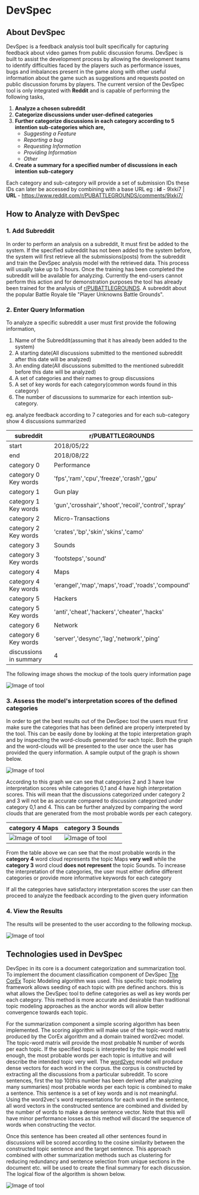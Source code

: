 # DevSpec
## About DevSpec
DevSpec is a feedback analysis tool built specifically for capturing feedback about video games from public discussion forums. DevSpec is built to assist the development process by allowing the development teams to identify difficulties faced by the players such as performance issues, bugs and imbalances present in the game along with other useful information about the game such as suggestions and requests posted on public discussion forums by players. The current version of the DevSpec tool is only integrated with **Reddit** and is capable of performing the following tasks,

1. **Analyze a chosen subreddit**
2. **Categorize discussions under user-defined categories**
3. **Further categorize discussions in each category according to 5 intention sub-categories which are,**
   - *Suggesting a Feature*
   - *Reporting a bug*
   - *Requesting Information*
   - *Providing Information*
   - *Other*
4. **Create a summary for a specified number of discussions in each intention sub-category**

Each category and sub-category will provide a set of submission IDs these IDs can later be accessed by combining with a base URL
eg : **id** - 9lxki7 | **URL** - https://www.reddit.com/r/PUBATTLEGROUNDS/comments/9lxki7/

## How to Analyze with DevSpec
### 1. Add Subreddit
In order to perform an analysis on a subreddit, It must first be added to the system. If the specified subreddit has not been added to the system before, the system will first retrieve all the submissions(posts) from the subreddit and train the DevSpec analysis model with the retrieved data. This process will usually take up to 5 hours. Once the training has been completed the subreddit will be available for analyzing. Currently the end-users cannot perform this action and for demonstration purposes the tool has already been trained for the analysis of [r/PUBATTLEGROUNDS](https://www.reddit.com/r/PUBATTLEGROUNDS). A subreddit about the popular Battle Royale tile "Player Unknowns Battle Grounds".

### 2. Enter Query Information
To analyze a specific subreddit a user must first provide the following information,
1. Name of the Subreddit(assuming that it has already been added to the system)
2. A starting date(All discussions submitted to the mentioned subreddit after this date will be analyzed)
3. An ending date(All discussions submitted to the mentioned subreddit before this date will be analyzed)
4. A set of categories and their names to group discussions
5. A set of key words for each category(common words found in this category)
6. The number of discussions to summarize for each intention sub-category.

eg. analyze feedback according to 7 categories and for each sub-category show 4 discussions summarized 

| subreddit  | r/PUBATTLEGROUNDS |
| ------------- | ------------- |
| start  | 2018/05/22  |
| end  | 2018/08/22  |
| category 0  | Performance  |
| category 0 Key words  | 'fps','ram','cpu','freeze','crash','gpu' |
| category 1  | Gun play  |
| category 1 Key words  | 'gun','crosshair','shoot','recoil','control','spray' |
| category 2  | Micro-Transactions  |
| category 2 Key words  | 'crates','bp','skin','skins','camo' |
| category 3  | Sounds  |
| category 3 Key words  | 'footsteps','sound' |
| category 4  | Maps  |
| category 4 Key words  | 'erangel','map','maps','road','roads','compound' |
| category 5  | Hackers  |
| category 5 Key words  | 'anti','cheat','hackers','cheater','hacks' |
| category 6  | Network  |
| category 6 Key words  | 'server','desync','lag','network','ping' |
| discussions in summary  | 4 |

The following image shows the mockup of the tools query information page 

![Image of tool](https://i.imgur.com/VkE84nP.png)

### 3. Assess the model's interpretation scores of the defined categories
In order to get the best results out of the DevSpec tool the users must first make sure the categories that has been defined are properly interpreted by the tool. This can be easily done by looking at the topic interpretation graph and by inspecting the word-clouds  generated for each topic. Both the graph and the word-clouds will be presented to the user once the user has provided the query information. A sample output of the graph is shown below.


![Image of tool](https://i.imgur.com/XCfVPwa.png)

According to this graph we can see that categories 2 and 3 have low interpretation scores while categories 0,1 and 4 have high interpretation scores. This will mean that the discussions categorized under category 2 and 3 will not be as accurate compared to discussion categorized under category 0,1 and 4. This can be further analyzed by comparing the word clouds that are generated from the most probable words per each category.  

| category 4 Maps  | category 3 Sounds |
| ------------- | ------------- |
| ![Image of tool](https://i.imgur.com/KzAVP1Z.png)  | ![Image of tool](https://i.imgur.com/zJkyQfU.png)  |

From the table above we can see that the most probable words in the **category 4** word cloud represents the topic Maps **very well** while the **category 3** word cloud **does not represent** the topic Sounds. To increase the interpretation of the categories, the user must either define different categories or provide more informative keywords for each category

If all the categories have satisfactory interpretation scores the user can then proceed to analyze the feedback according to the given query information


### 4. View the Results 
The results will be presented to the user according to the following mockup.

![Image of tool](https://i.imgur.com/vgDXjaR.png)

## Technologies used in DevSpec

DevSpec in its core is a document categorization and summarization tool. To implement the document classification component of DevSpec [The CorEx](https://github.com/gregversteeg/corex_topic) Topic Modeling algorithm was used. This specific topic modeling framework allows seeding of each topic with pre defined anchors. this is what allows the DevSpec tool to define categories as well as key words per each category. This method is more accurate and desirable than traditional topic modeling approaches as the anchor words will allow better convergence towards each topic. 

For the summarization component a simple scoring algorithm has been implemented. The scoring algorithm will make use of the topic-word matrix produced by the CorEx algorithm and a domain trained word2vec model. The topic-word matrix will provide the most probable N number of words per each topic. If the specified topic is interpreted by the topic model well enough, the most probable words per each topic is intuitive and will describe the intended topic very well. The [word2vec](https://radimrehurek.com/gensim/models/word2vec.html) model will produce dense vectors for each word in the corpus. the corpus is constructed by extracting all the discussions from a particular subreddit. To score sentences, first the top 10(this number has been derived after analyzing many summaries) most probable words per each topic is combined to make a sentence. This sentence is a set of key words and is not meaningful. Using the word2vec's word representations for each word in the sentence, all word vectors in the constructed sentence are combined and divided by the number of words to make a dense sentence vector. Note that this will have minor performance losses as this method will discard the sequence of words when constructing the vector.

Once this sentence has been created all other sentences found in discussions will be scored according to the cosine similarity between the constructed topic sentence and the target sentence. This approach combined with other summarization methods such as clustering for reducing redundancy and sentence selection from unique sections in the document etc. will be used to create the final summary for each discussion. The logical flow of the algorithm  is shown below.


![Image of tool](https://i.imgur.com/6f2puYJ.jpg)





